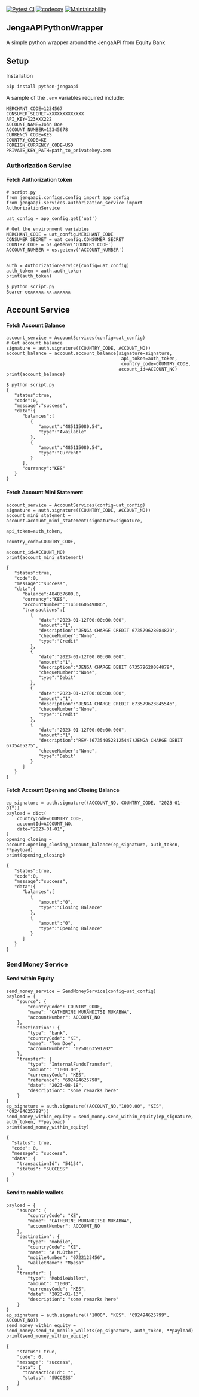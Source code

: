 [![Pytest CI](https://github.com/MainaKamau92/JengaAPIPythonWrapper/actions/workflows/pytest.yml/badge.svg)](https://github.com/MainaKamau92/JengaAPIPythonWrapper/actions/workflows/pytest.yml) [![codecov](https://codecov.io/gh/MainaKamau92/JengaAPIPythonWrapper/branch/main/graph/badge.svg?token=cm9MaLo7Fc)](https://codecov.io/gh/MainaKamau92/JengaAPIPythonWrapper) [![Maintainability](https://api.codeclimate.com/v1/badges/883850b3a746cbc8f080/maintainability)](https://codeclimate.com/github/MainaKamau92/JengaAPIPythonWrapper/maintainability)

## JengaAPIPythonWrapper

A simple python wrapper around the JengaAPI from Equity Bank

## Setup

Installation

```
pip install python-jengaapi
```

A sample of the `.env` variables required include:
```
MERCHANT_CODE=1234567
CONSUMER_SECRET=XXXXXXXXXXXXX
API_KEY=123XXX222
ACCOUNT_NAME=John Doe
ACCOUNT_NUMBER=12345678
CURRENCY_CODE=KES
COUNTRY_CODE=KE
FOREIGN_CURRENCY_CODE=USD
PRIVATE_KEY_PATH=path_to_privatekey.pem
```

### Authorization Service
#### Fetch Authorization token
```pycon
# script.py
from jengaapi.configs.config import app_config
from jengaapi.services.authorization_service import AuthorizationService

uat_config = app_config.get('uat')

# Get the environment variables
MERCHANT_CODE = uat_config.MERCHANT_CODE
CONSUMER_SECRET = uat_config.CONSUMER_SECRET
COUNTRY_CODE = os.getenv('COUNTRY_CODE')
ACCOUNT_NUMBER = os.getenv('ACCOUNT_NUMBER')


auth = AuthorizationService(config=uat_config)
auth_token = auth.auth_token
print(auth_token)
```
```shell
$ python script.py
Bearer eexxxxx.xx.xxxxxx
```
## Account Service
#### Fetch Account Balance
```pycon
account_service = AccountServices(config=uat_config)
# Get account balance
signature = auth.signature((COUNTRY_CODE, ACCOUNT_NO))
account_balance = account.account_balance(signature=signature,
                                           api_token=auth_token,
                                           country_code=COUNTRY_CODE,
                                          account_id=ACCOUNT_NO)
print(account_balance)
```
```shell
$ python script.py
{
   "status":true,
   "code":0,
   "message":"success",
   "data":{
      "balances":[
         {
            "amount":"485115080.54",
            "type":"Available"
         },
         {
            "amount":"485115080.54",
            "type":"Current"
         }
      ],
      "currency":"KES"
   }
}
```
#### Fetch Account Mini Statement
```pycon
account_service = AccountServices(config=uat_config)
signature = auth.signature((COUNTRY_CODE, ACCOUNT_NO))
account_mini_statement = account.account_mini_statement(signature=signature,
                                                        api_token=auth_token,
                                                        country_code=COUNTRY_CODE,
                                                        account_id=ACCOUNT_NO)
print(account_mini_statement)
```
```shell
{
   "status":true,
   "code":0,
   "message":"success",
   "data":{
      "balance":484837600.0,
      "currency":"KES",
      "accountNumber":"1450160649886",
      "transactions":[
         {
            "date":"2023-01-12T00:00:00.000",
            "amount":"1",
            "description":"JENGA CHARGE CREDIT 673579628084879",
            "chequeNumber":"None",
            "type":"Credit"
         },
         {
            "date":"2023-01-12T00:00:00.000",
            "amount":"1",
            "description":"JENGA CHARGE DEBIT 673579628084879",
            "chequeNumber":"None",
            "type":"Debit"
         },
         {
            "date":"2023-01-12T00:00:00.000",
            "amount":"1",
            "description":"JENGA CHARGE CREDIT 673579623845546",
            "chequeNumber":"None",
            "type":"Credit"
         },
         {
            "date":"2023-01-12T00:00:00.000",
            "amount":"1",
            "description":"REV-(673540528125447)JENGA CHARGE DEBIT 6735405275",
            "chequeNumber":"None",
            "type":"Debit"
         }
      ]
   }
}
```
#### Fetch Account Opening and Closing Balance
```pycon
ep_signature = auth.signature((ACCOUNT_NO, COUNTRY_CODE, "2023-01-01"))
payload = dict(
    countryCode=COUNTRY_CODE,
    accountId=ACCOUNT_NO,
    date="2023-01-01",
)
opening_closing = account.opening_closing_account_balance(ep_signature, auth_token, **payload)
print(opening_closing)
```
```shell
{
   "status":true,
   "code":0,
   "message":"success",
   "data":{
      "balances":[
         {
            "amount":"0",
            "type":"Closing Balance"
         },
         {
            "amount":"0",
            "type":"Opening Balance"
         }
      ]
   }
}
```
### Send Money Service
#### Send within Equity
```pycon
send_money_service = SendMoneyService(config=uat_config)
payload = {
    "source": {
        "countryCode": COUNTRY_CODE,
        "name": "CATHERINE MURANDITSI MUKABWA",
        "accountNumber": ACCOUNT_NO
    },
    "destination": {
        "type": "bank",
        "countryCode": "KE",
        "name": "Tom Doe",
        "accountNumber": "0250163591202"
    },
    "transfer": {
        "type": "InternalFundsTransfer",
        "amount": "1000.00",
        "currencyCode": "KES",
        "reference": "692494625798",
        "date": "2023-08-18",
        "description": "some remarks here"
    }
}
ep_signature = auth.signature((ACCOUNT_NO,"1000.00", "KES", "692494625798"))
send_money_within_equity = send_money.send_within_equity(ep_signature, auth_token, **payload)
print(send_money_within_equity)
```
```shell
{
  "status": true,
  "code": 0,
  "message": "success",
  "data": {
    "transactionId": "54154",
    "status": "SUCCESS"
  }
}
```
#### Send to mobile wallets
```pycon
payload = {
    "source": {
        "countryCode": "KE",
        "name": "CATHERINE MURANDITSI MUKABWA",
        "accountNumber": ACCOUNT_NO
    },
    "destination": {
        "type": "mobile",
        "countryCode": "KE",
        "name": "A N.Other",
        "mobileNumber": "0722123456",
        "walletName": "Mpesa"
    },
    "transfer": {
        "type": "MobileWallet",
        "amount": "1000",
        "currencyCode": "KES",
        "date": "2023-01-13",
        "description": "some remarks here"
    }
}
ep_signature = auth.signature(("1000", "KES", "692494625799", ACCOUNT_NO))
send_money_within_equity = send_money.send_to_mobile_wallets(ep_signature, auth_token, **payload)
print(send_money_within_equity)
```
```shell
{
    "status": true,
    "code": 0,
    "message": "success",
    "data": {
      "transactionId": "",
      "status": "SUCCESS"
    }
}
```